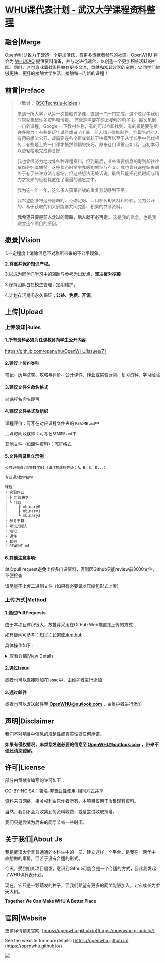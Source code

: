 # [WHU课代表计划 - 武汉大学课程资料整理](https://openwhu.github.io/)

## 融合|Merge

OpenWHU 致力于营造一个更加活跃，有更多贡献者参与的社区。OpenWHU 将会为 [WHUCAO](https://github.com/WHUCodingAndOpen) 提供资料储备，并与之进行融合，以创造一个更加积极活跃的社区。同时，这也意味着社区将会有更多交流、贡献和知识分享的空间，让同学们能够更快、更好的接触大学生活，接触每一门新的课程！

## 前言|Preface

> （致谢： [QSCTech/zju-icicles](https://github.com/QSCTech/zju-icicles) ）
>
> 来到一所大学，从第一次接触许多课，直到一门一门完成，这个过程中我们时常收集起许多资料和情报。 有些是需要在网上搜索的电子书，每次见到一门新课程，Google 一下教材名称，有的可以立即找到，有的却是要花费许多眼力；有些是历年试卷或者 A4 纸，前人精心收集制作，抱着能对他人有用的想法公开，却需要在各个群或者私下中摸索以至于从学长手中代代相传；有些是上完一门课才恍然领悟的技巧，原来这门课重点如此，当初本可以更轻松地完成得更好……
>
> 我也曾很努力地收集各种课程资料，但到最后，某些重要信息的得到却往往依然是纯属偶然。这种状态时常令我感到后怕与不安。我也曾在课程结束后终于有了些许方法与总结，但这些想法无处诉说，最终只能把花费时间与精力才换来的经验耗散在了漫漫的遗忘之中。
>
> 我为这一年一年，这么多人孤军奋战的重复劳动感到不平。
>
> 我希望能够将这些隐晦的、不确定的、口口相传的资料和经验，变为公开的、易于获取的和大家能够共同完善、积累的共享资料。
>
> **我希望只要是前人走过的弯路，后人就不必再走。** 这是我的信念，也是我建立这个项目的原因。

## 愿景|Vision

1.一定程度上消除信息不对称所带来的不公平现象。

**2.尊重并保护知识产权。**

3.以成为同学们学习中的辅助与参考为出发点，**坚决反对抄袭**。

3.保持团队由在校生管理，定期维护。

4.计划存活期间永久保证：**公益、免费、开源**。

## 上传|Upload

### 上传须知|Rules

#### 1.所有资料必须为任课教师向学生公开内容

https://github.com/openwhu/OpenWHU/issues/71

#### 2.建议上传的类别

笔记、历年试卷、攻略与评价、公开课件、作业或实验范例、复习资料、学习经验

#### 3.建议文件名命名格式

以课程名命名即可

#### 4.建议文件格式及组织

课程评价：可写在对应课程文件夹的 `README.md`中

上课时间及教师：可写在`README.md`中

其他文件（如课件资料）：PDF格式

#### 5.文件目录建立示例

```
公共必修课/高等数学B1（请注意课程等级：A、B、C、D...）

专业课/数学结构
```

```
课程
├ 实验作业
│ ├ 实验要求
│ └ 代码
│     ├ mbinary0
│     ├ mbinary1
│     └ mbinary2
├ 参考书籍
├ 考试/测试
├ 笔记
├ 课件
├ 其他
└ README.md
```
#### 6.其他注意事项:

单次pull request避免上传多门课资料，否则因Github只能review前3000文件，不便检查

请尽量不上传二进制文件（如果有必要请以压缩包形式上传）

### 上传方式|Method

#### 1.通过Pull Requests

由于本项目体积很大，故推荐采用在GitHub Web端直接上传的方式

如有疑问可参考：[知乎：如何使用github](https://www.zhihu.com/question/20070065/answer/517839193)

具体操作如下：

<details>
  <summary>查看详情|View Details</summary>
    1. Fork 本项目<br/><br/>
	2. 上传文件到已有文件夹/新建文件夹后上传文件<br/><br/>
	3. 提交 Pull Request<br/>
</details>

#### 2.通过Issue

或者也可以直接附加在[Issue](https://github.com/openwhu/OpenWHU/issues)中，由维护者进行添加

#### 3.通过邮件

或者也可以发送邮件至 **[OpenWHU@outlook.com](mailto:OpenWHU@outlook.com)** ，由维护者进行添加

## 声明|Disclaimer

我们不对项目中信息的准确性或真实性做任何承诺。

**如果有侵权情况，麻烦您发送必要的信息至 [OpenWHU@outlook.com](mailto:OpenWHU@outlook.com) ，带来不便还请您谅解。**

## 许可|License

部分由贡献者编写的许可如下：

[CC-BY-NC-SA：署名-非商业性使用-相同方式共享](https://creativecommons.org/licenses/by-nc-sa/4.0/deed.zh)

资料来自网络，相关权利由原作者所有，本项目仅用于收集现有资料。

当然，我们不会为收集到的资料收费，或是尝试收取捐赠。

我们只是尝试为后来的同学节省一些时间。

## 关于我们|About Us

我是武汉大学普普通通的本科生中的一员，建立这样一个平台，是我在一两年中一直想做的事情，但苦于没有合适的形式。

今天，受到相关项目启发，意识到Github可能会是一个合适的方式，因此我发起了WHU课代表计划。

现在，它只是一颗萌发的种子，但我们希望有更多的同学能够加入，让它成长为参天大树。

**Together We Can Make WHU A Better Place**

## 官网|Website

更多详情请见官网: [https://openwhu.github.io](https://openwhu.github.io/)

See the website for more details: [https://openwhu.github.io](https://openwhu.github.io/)

<img src="https://raw.githubusercontent.com/openwhu/OpenWHU/master/img/OpenWHU.png">

